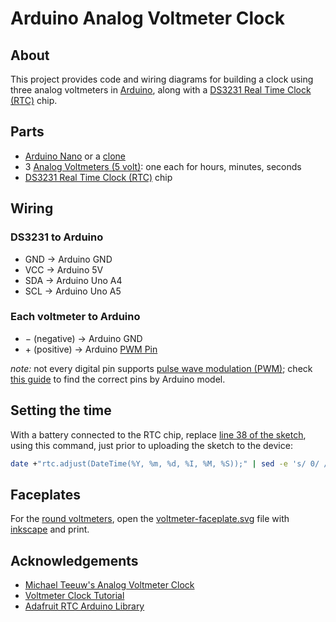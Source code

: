 # Arduino Analog Voltmeter Clock

## About

This project provides code and wiring diagrams for building a clock using three analog voltmeters in [Arduino](https://www.arduino.cc/), along with a [DS3231 Real Time Clock (RTC)](https://amzn.to/2GSADPZ) chip.

## Parts

* [Arduino Nano](https://amzn.to/33PhFm5) or a [clone](https://amzn.to/36QHK6l)
* 3 [Analog Voltmeters (5 volt)](https://amzn.to/34KMszY): one each for hours, minutes, seconds
* [DS3231 Real Time Clock (RTC)](https://amzn.to/2GSADPZ) chip

## Wiring

### DS3231 to Arduino

* GND -> Arduino GND
* VCC -> Arduino 5V
* SDA -> Arduino Uno A4
* SCL -> Arduino Uno A5

### Each voltmeter to Arduino

* &minus; (negative) -> Arduino GND
* &plus; (positive) -> Arduino [PWM Pin](https://www.arduino.cc/reference/en/language/functions/analog-io/analogwrite/)

*note:* not every digital pin supports [pulse wave modulation (PWM)](http://arduino.cc/en/Tutorial/PWM); check [this guide](https://www.arduino.cc/reference/en/language/functions/analog-io/analogwrite/) to find the correct pins by Arduino model.

## Setting the time

With a battery connected to the RTC chip, replace [line 38 of the sketch](AnalogVoltmeterClock.ino#L38), using this command, just prior to uploading the sketch to the device:

```sh
date +"rtc.adjust(DateTime(%Y, %m, %d, %I, %M, %S));" | sed -e 's/ 0/ /g'
```

## Faceplates

For the [round voltmeters](https://amzn.to/34KMszY), open the [voltmeter-faceplate.svg](voltmeter-faceplate.svg) file with [inkscape](https://inkscape.org/) and print.

## Acknowledgements

* [Michael Teeuw's Analog Voltmeter Clock](https://michaelteeuw.nl/post/174972004187/what-time-is-it-fathers-day)
* [Voltmeter Clock Tutorial](https://create.arduino.cc/projecthub/markbennettuk/voltmeter-clock-fa437b)
* [Adafruit RTC Arduino Library](https://github.com/adafruit/RTClib)
